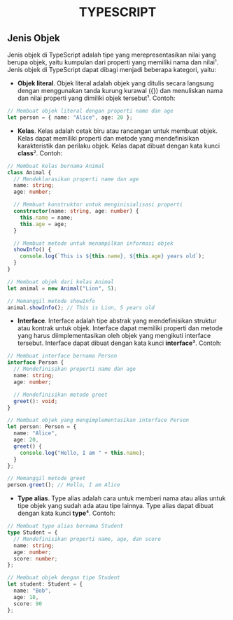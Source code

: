<div align="center">
  
# TYPESCRIPT

</div>

## Jenis Objek

Jenis objek di TypeScript adalah tipe yang merepresentasikan nilai yang berupa objek, yaitu kumpulan dari properti yang memiliki nama dan nilai¹. Jenis objek di TypeScript dapat dibagi menjadi beberapa kategori, yaitu:

- **Objek literal**. Objek literal adalah objek yang ditulis secara langsung dengan menggunakan tanda kurung kurawal ({}) dan menuliskan nama dan nilai properti yang dimiliki objek tersebut¹. Contoh:

```ts
// Membuat objek literal dengan properti name dan age
let person = { name: "Alice", age: 20 };
```

- **Kelas**. Kelas adalah cetak biru atau rancangan untuk membuat objek. Kelas dapat memiliki properti dan metode yang mendefinisikan karakteristik dan perilaku objek. Kelas dapat dibuat dengan kata kunci **class**². Contoh:

```ts
// Membuat kelas bernama Animal
class Animal {
  // Mendeklarasikan properti name dan age
  name: string;
  age: number;

  // Membuat konstruktor untuk menginisialisasi properti
  constructor(name: string, age: number) {
    this.name = name;
    this.age = age;
  }

  // Membuat metode untuk menampilkan informasi objek
  showInfo() {
    console.log(`This is ${this.name}, ${this.age} years old`);
  }
}

// Membuat objek dari kelas Animal
let animal = new Animal("Lion", 5);

// Memanggil metode showInfo
animal.showInfo(); // This is Lion, 5 years old
```

- **Interface**. Interface adalah tipe abstrak yang mendefinisikan struktur atau kontrak untuk objek. Interface dapat memiliki properti dan metode yang harus diimplementasikan oleh objek yang mengikuti interface tersebut. Interface dapat dibuat dengan kata kunci **interface**³. Contoh:

```ts
// Membuat interface bernama Person
interface Person {
  // Mendefinisikan properti name dan age
  name: string;
  age: number;

  // Mendefinisikan metode greet
  greet(): void;
}

// Membuat objek yang mengimplementasikan interface Person
let person: Person = {
  name: "Alice",
  age: 20,
  greet() {
    console.log("Hello, I am " + this.name);
  }
};

// Memanggil metode greet
person.greet(); // Hello, I am Alice
```

- **Type alias**. Type alias adalah cara untuk memberi nama atau alias untuk tipe objek yang sudah ada atau tipe lainnya. Type alias dapat dibuat dengan kata kunci **type**⁴. Contoh:

```ts
// Membuat type alias bernama Student
type Student = {
  // Mendefinisikan properti name, age, dan score
  name: string;
  age: number;
  score: number;
};

// Membuat objek dengan tipe Student
let student: Student = {
  name: "Bob",
  age: 18,
  score: 90
};
```
